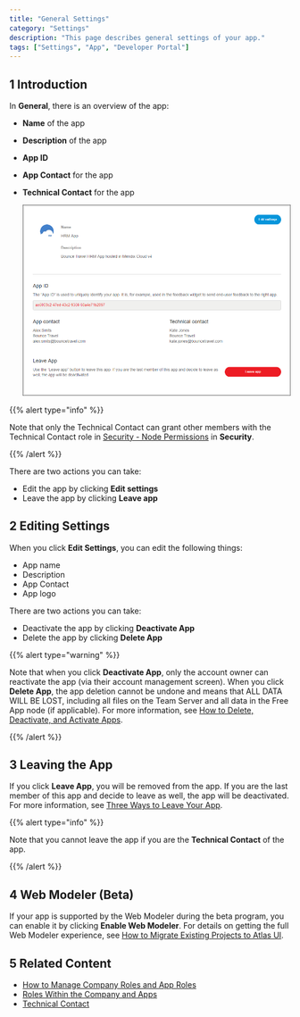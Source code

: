 ```yaml
---
title: "General Settings"
category: "Settings"
description: "This page describes general settings of your app."
tags: ["Settings", "App", "Developer Portal"]
---
```


## 1 Introduction

In **General**, there is an overview of the app:

* **Name** of the app
* **Description** of the app
* **App ID**
* **App Contact** for the app
* **Technical Contact** for the app

    ![](attachments/general.png)

{{% alert type="info" %}}

Note that only the Technical Contact can grant other members with the Technical Contact role in [Security - Node Permissions](/developerportal/settings/node-permissions) in **Security**.

{{% /alert %}}

There are two actions you can take:

* Edit the app by clicking **Edit settings**
* Leave the app by clicking **Leave app**

## 2 Editing Settings

When you click **Edit Settings**, you can edit the following things:

* App name
* Description
* App Contact
* App logo

There are two actions you can take:

* Deactivate the app by clicking **Deactivate App**
* Delete the app by clicking **Delete App**

{{% alert type="warning" %}}

Note that when you click **Deactivate App**, only the account owner can reactivate the app (via their account management screen). When you click **Delete App**, the app deletion cannot be undone and means that ALL DATA WILL BE LOST, including all files on the Team Server and all data in the Free App node (if applicable). For more information, see [How to Delete, Deactivate, and Activate Apps](/developerportal/howto/delete-apps).

{{% /alert %}}

## 3 Leaving the App

If you click **Leave App**, you will be removed from the app. If you are the last member of this app and decide to leave as well, the app will be deactivated. For more information, see [Three Ways to Leave Your App](/developerportal/general/leave-app).

{{% alert type="info" %}}

Note that you cannot leave the app if you are the **Technical Contact** of the app.

{{% /alert %}}

## 4 Web Modeler (Beta)

If your app is supported by the Web Modeler during the beta program, you can enable it by clicking **Enable Web Modeler**. For details on getting the full Web Modeler experience, see [How to Migrate Existing Projects to Atlas UI](/howto/atlasui/migrate-existing-projects-to-atlasui).

## 5 Related Content

* [How to Manage Company Roles and App Roles](/developerportal/howto/change-roles)
* [Roles Within the Company and Apps](/developerportal/general/roles)
* [Technical Contact](/developerportal/general/technical-contact)

